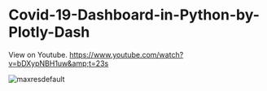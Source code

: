 # Covid-19-Dashboard-in-Python-by-Plotly-Dash
View on Youtube. https://www.youtube.com/watch?v=bDXypNBH1uw&amp;t=23s


![maxresdefault](https://user-images.githubusercontent.com/76989404/106139215-f9da0f80-618e-11eb-960e-a2f78a428e2a.jpg)
